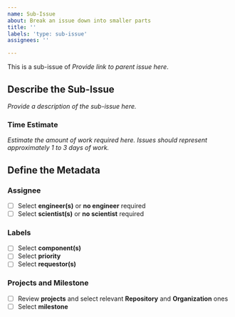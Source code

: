 ```yaml
---
name: Sub-Issue
about: Break an issue down into smaller parts
title: ''
labels: 'type: sub-issue'
assignees: ''

---
```


This is a sub-issue of *Provide link to parent issue here*.

## Describe the Sub-Issue ##
*Provide a description of the sub-issue here.*

### Time Estimate ###
*Estimate the amount of work required here.*
*Issues should represent approximately 1 to 3 days of work.*

## Define the Metadata ##

### Assignee ###
- [ ] Select **engineer(s)** or **no engineer** required
- [ ] Select **scientist(s)** or **no scientist** required

### Labels ###
- [ ] Select **component(s)**
- [ ] Select **priority**
- [ ] Select **requestor(s)**

### Projects and Milestone ###
- [ ] Review **projects** and select relevant **Repository** and **Organization** ones
- [ ] Select **milestone**
